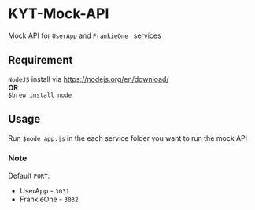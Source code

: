 # KYT-Mock-API

Mock API for `UserApp` and `FrankieOne ` services

## Requirement
`NodeJS` install via https://nodejs.org/en/download/ \
**OR**\
`$brew install node`

## Usage
Run `$node app.js` in the each service folder you want to run the mock API
 
### Note
Default `PORT`:
  - UserApp - `3031`
  - FrankieOne - `3032`
